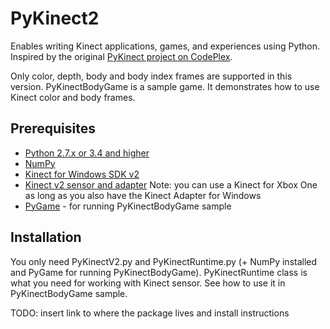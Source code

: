 # PyKinect2

Enables writing Kinect applications, games, and experiences using Python.  Inspired by the original [PyKinect project on CodePlex](http://pytools.codeplex.com/wikipage?title=PyKinect).

Only color, depth, body and body index frames are supported in this version. 
PyKinectBodyGame is a sample game. It demonstrates how to use Kinect color and body frames.

## Prerequisites
* [Python 2.7.x or 3.4 and higher](https://www.python.org/)  
* [NumPy](http://www.numpy.org/) 
* [Kinect for Windows SDK v2](http://aka.ms/k4wv2sdk)
* [Kinect v2 sensor and adapter](http://aka.ms/k4wv2purchase) Note:  you can use a Kinect for Xbox One as long as you also have the Kinect Adapter for Windows
* [PyGame](http://www.pygame.org) - for running PyKinectBodyGame sample 

## Installation
You only need PyKinectV2.py and PyKinectRuntime.py (+ NumPy installed and PyGame for running PyKinectBodyGame). PyKinectRuntime class is what you need for working with Kinect sensor. See how to use it in PyKinectBodyGame sample.

TODO:  insert link to where the package lives and install instructions 

